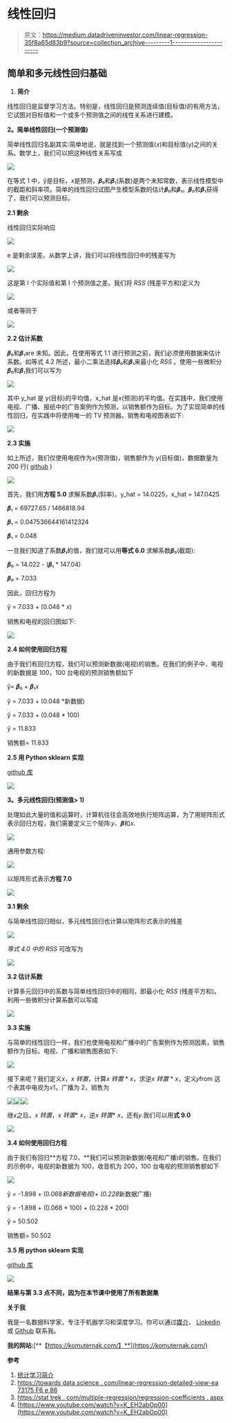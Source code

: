 # 线性回归

> 原文：<https://medium.datadriveninvestor.com/linear-regression-35f8a65d83b9?source=collection_archive---------1----------------------->

## 简单和多元线性回归基础

1.  **简介**

线性回归是监督学习方法。特别是，线性回归是预测连续值(目标值)的有用方法，它试图对目标值和一个或多个预测值之间的线性关系进行建模。

**2。简单线性回归(一个预测值)**

简单线性回归名副其实:简单地说，就是找到一个预测值(𝑥)和目标值(y)之间的关系。数学上，我们可以把这种线性关系写成

![](img/af6e2dbf58904a53cb7e734a7d3766b9.png)

在等式 1 中，ŷ是目标，𝑥是预测，𝜷₀和𝜷₁(系数)是两个未知常数，表示线性模型中的截距和斜率项。简单的线性回归试图产生模型系数的估计𝜷₀和𝜷₁。𝜷₀和𝜷₁获得了，我们可以预测目标。

**2.1 剩余**

线性回归实际响应

![](img/236d46538280ed6e48040425d48a621c.png)

e 是剩余误差。从数学上讲，我们可以将线性回归中的残差写为

![](img/1b0cecb1222f0531eecc9d2aa983e306.png)

这是第 I 个实际值和第 I 个预测值之差。我们将 *RSS* (残差平方和)定义为

![](img/9454bddfb983d68dd38948f13dcc330c.png)

或者等同于

![](img/c7510479d3b9689595e779f2147ffa7f.png)

**2.2 估计系数**

𝜷₀和𝜷₁are 未知。因此，在使用等式 1.1 进行预测之前，我们必须使用数据来估计系数。如等式 4.2 所述，最小二乘法选择𝜷₀和𝜷₁来最小化 *RSS* 。使用一些微积分𝜷₀和𝜷₁我们可以写为

![](img/30f49e5fb75d4164bcb6d1c47b87822a.png)

其中 y_hat 是 y(目标)的平均值，x_hat 是𝑥(预测)的平均值。在实践中，我们使用电视、广播、报纸中的广告案例作为预测，以销售额作为目标。为了实现简单的线性回归，在实践中将使用唯一的 TV 预测器。销售和电视图表如下:

![](img/3c169e2099ea4bbdf824c122a79c9592.png)

**2.3 实施**

如上所述，我们仅使用电视作为𝑥(预测值)，销售额作为 y(目标值)，数据数量为 200 行( [github](https://github.com/arifromadhan19/linear_regression) )

![](img/de3922be250d172fbf2c1c3f31105f72.png)

首先，我们用**方程 5.0** 求解系数𝜷₁(斜率)，y_hat = 14.0225，x_hat = 147.0425

𝜷₁ = 69727.65 / 1466818.94

𝜷₁ = 0.047536644161412324

𝜷₁ = 0.048

一旦我们知道了系数𝜷₁的值，我们就可以用**等式 6.0** 求解系数𝜷₀(截距):

𝜷₀ = 14.022 - (𝜷₁ * 147.04)

𝜷₀ = 7.033

因此，回归方程为

ŷ = 7.033 + (0.048 * 𝑥)

销售和电视的回归图如下:

![](img/6251723e7257c01634fa2832e3d4307a.png)

**2.4 如何使用回归方程**

由于我们有回归方程，我们可以预测新数据(电视)的销售。在我们的例子中，电视的新数据是 100，100 台电视的预测销售额如下

ŷ= 𝜷₀ + 𝜷₁𝑥

ŷ = 7.033 + (0.048 *新数据)

ŷ = 7.033 + (0.048 * 100)

ŷ = 11.833

销售额= 11.833

**2.5 用 Python sklearn 实现**

[github 库](https://github.com/arifromadhan19/linear_regression)

![](img/e414b53335e6313b1a11cbb8fb6e3189.png)

**3。多元线性回归(预测值> 1)**

处理如此大量的值和运算时，计算机往往会高效地执行矩阵运算，为了用矩阵形式表示回归方程，我们需要定义三个矩阵:𝑦、𝜷和𝑥.

![](img/373317e894505121e90ccebe3b28e054.png)

通用参数方程:

![](img/a0ee77cd32d4fb0d4829718bc52af889.png)

以矩阵形式表示**方程 7.0**

![](img/2afedd1220c4aedbd6b1a3ef28068928.png)

**3.1 剩余**

与简单线性回归相似，多元线性回归也计算以矩阵形式表示的残差

![](img/05082bed2df5e89c60e174623a686108.png)

*等式 4.0 中的 RSS* 可改写为

![](img/ca3a41849df64a6ccd7d9c590c069fab.png)

**3.2 估计系数**

计算多元回归中的系数与简单线性回归中的相同，即最小化 *RSS* (残差平方和)。利用一些微积分计算系数可以写成

![](img/12ef293065950c66b4dbdbb5f195cc6e.png)

**3.3 实施**

与简单的线性回归一样，我们也使用电视和广播中的广告案例作为预测因素，销售额作为目标。电视、广播和销售图表如下:

![](img/8d78f528f4c2dbadb03bae4906d4f18d.png)

接下来呢？我们定义𝑥，𝑥 *转置*，计算𝑥 *转置* * 𝑥，求逆𝑥 *转置* * 𝑥，定义𝑦from 这个表其中电视为𝑥1，广播为 2，销售为

![](img/cb2a915cabc80b6c0dab737b35c91ec9.png)![](img/a9fbcfc41c0ddbca47c095876cb23e07.png)![](img/10a7f0d030c64c49b8b09b26c5288907.png)

继𝑥之后，𝑥 *转置*，𝑥 *转置** 𝑥，逆𝑥 *转置** 𝑥，还有𝑦.我们可以用**式 9.0**

![](img/f10d0675859477bc3f759c2978520995.png)

**3.4 如何使用回归方程**

由于我们有回归**方程 7.0，**我们可以预测新数据(电视和广播)的销售。在我们的示例中，电视的新数据为 100，收音机为 200，100 台电视的预测销售额如下

![](img/7d802eb63937648ecb9cb9a1bb1f0e98.png)

ŷ = -1.898 + (0.068*新数据电视)+ (0.228*新数据广播)

ŷ = -1.898 + (0.068 * 100) + (0.228 * 200)

ŷ = 50.502

销售额= 50.502

**3.5 用 python sklearn 实现**

[github 库](https://github.com/arifromadhan19/linear_regression)

![](img/2ff426d053c8aeed6471e54d715b5f24.png)

**结果与第 3.3 点不同，因为在本节课中使用了所有数据集**

**关于我**

我是一名数据科学家，专注于机器学习和深度学习。你可以通过[媒介](https://medium.com/@arifromadhan19)、 [Linkedin](https://www.linkedin.com/in/arif-romadhan-292116138/) 或 [Github](https://github.com/arifromadhan19/linear_regression) 联系我。

**我的网站:**[**【https://komuternak.com/】**](https://komuternak.com/)

**参考**

1.  [统计学习简介](http://faculty.marshall.usc.edu/gareth-james/ISL/)
2.  [https://towards data science . com/linear-regression-detailed-view-ea 73175 F6 e 86](https://towardsdatascience.com/linear-regression-detailed-view-ea73175f6e86)
3.  [https://stat trek . com/multiple-regression/regression-coefficients . aspx](https://stattrek.com/multiple-regression/regression-coefficients.aspx)
4.  [https://www.youtube.com/watch?v=K_EH2abOp00](https://www.youtube.com/watch?v=K_EH2abOp00)
